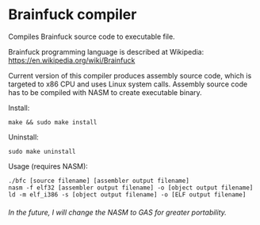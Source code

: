 # Brainfuck compiler
Compiles Brainfuck source code to executable file.

Brainfuck programming language is described at Wikipedia: https://en.wikipedia.org/wiki/Brainfuck

Current version of this compiler produces assembly source code,
which is targeted to x86 CPU and uses Linux system calls.
Assembly source code has to be compiled with NASM to create executable binary.

Install:
    
    make && sudo make install
    
Uninstall:

    sudo make uninstall

Usage (requires NASM):

    ./bfc [source filename] [assembler output filename]
    nasm -f elf32 [assembler output filename] -o [object output filename]
    ld -m elf_i386 -s [object output filename] -o [ELF output filename]

###### In the future, I will change the NASM to GAS for greater portability.
